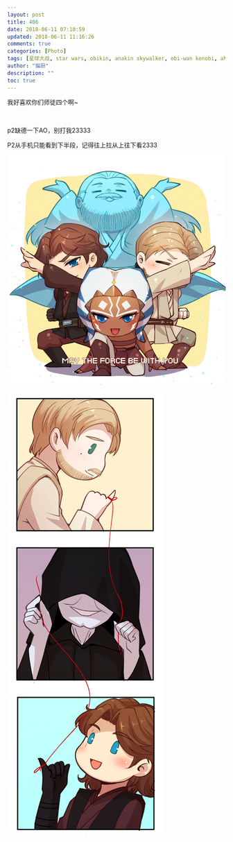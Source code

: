 ```yaml
---
layout: post
title: 406
date: 2018-06-11 07:10:59
updated: 2018-06-11 11:16:26
comments: true
categories: [Photo]
tags: [星球大战, star wars, obikin, anakin skywalker, obi-wan kenobi, ahsoka tano, AO, Qui-Gon Jinn]
author: "猫厨"
description: ""
toc: true
---
```


<p>我好喜欢你们师徒四个啊~</p> 
<br /> 
<p>p2缺德一下AO，别打我23333</p> 
<p>P2从手机只能看到下半段，记得往上拉从上往下看2333</p>

![](https://raw.githubusercontent.com/alicewish/meowchain247/master/img_cVZNdzJtQk9JV2RONk1vWlZ4SU1jd3luTUxzSWhzSzZNNUluSStsRDRocXZWZ3pyT3BGZlF3PT0.jpg)

![](https://raw.githubusercontent.com/alicewish/meowchain247/master/img_cVZNdzJtQk9JV2R5bUR6OVpxQm00TDNMdjlKdVlRUkxlTTEvb01BTE5RVHlmbFFseUNuWXV3PT0.jpg)
